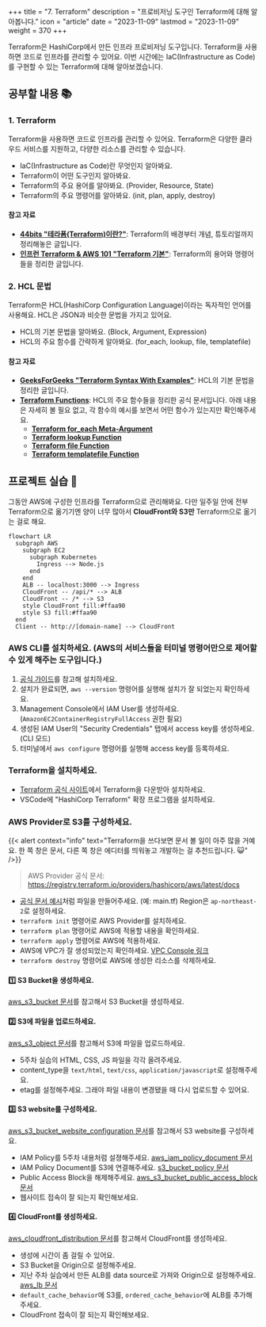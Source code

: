 +++
title = "7. Terraform"
description = "프로비저닝 도구인 Terraform에 대해 알아봅니다."
icon = "article"
date = "2023-11-09"
lastmod = "2023-11-09"
weight = 370
+++

Terraform은 HashiCorp에서 만든 인프라 프로비저닝 도구입니다. Terraform을 사용하면 코드로 인프라를 관리할 수 있어요. 이번 시간에는 IaC(Infrastructure as Code)를 구현할 수 있는 Terraform에 대해 알아보겠습니다.

## 공부할 내용 📚

### 1. Terraform

Terraform을 사용하면 코드로 인프라를 관리할 수 있어요. Terraform은 다양한 클라우드 서비스를 지원하고, 다양한 리소스를 관리할 수 있습니다.

- IaC(Infrastructure as Code)란 무엇인지 알아봐요.
- Terraform이 어떤 도구인지 알아봐요.
- Terraform의 주요 용어를 알아봐요. (Provider, Resource, State)
- Terraform의 주요 명령어를 알아봐요. (init, plan, apply, destroy)

#### 참고 자료

- **[44bits "테라폼(Terraform)이란?"](https://www.44bits.io/ko/keyword/terraform)**: Terraform의 배경부터 개념, 튜토리얼까지 정리해놓은 글입니다.
- **[인프런 Terraform & AWS 101 "Terraform 기본"](https://terraform101.inflearn.devopsart.dev/preparation/terraform-basic/)**: Terraform의 용어와 명령어들을 정리한 글입니다.

### 2. HCL 문법

Terraform은 HCL(HashiCorp Configuration Language)이라는 독자적인 언어를 사용해요. HCL은 JSON과 비슷한 문법을 가지고 있어요.

- HCL의 기본 문법을 알아봐요. (Block, Argument, Expression)
- HCL의 주요 함수를 간략하게 알아봐요. (for_each, lookup, file, templatefile)

#### 참고 자료

- **[GeeksForGeeks "Terraform Syntax With Examples"](https://www.geeksforgeeks.org/terraform-syntax-with-examples/)**: HCL의 기본 문법을 정리한 글입니다.
- **[Terraform Functions](https://developer.hashicorp.com/terraform/language/functions)**: HCL의 주요 함수들을 정리한 공식 문서입니다. 아래 내용은 자세히 볼 필요 없고, 각 함수의 예시를 보면서 어떤 함수가 있는지만 확인해주세요.
  - **[Terraform for_each Meta-Argument](https://developer.hashicorp.com/terraform/language/meta-arguments/for_each)**
  - **[Terraform lookup Function](https://developer.hashicorp.com/terraform/language/functions/lookup)**
  - **[Terraform file Function](https://developer.hashicorp.com/terraform/language/functions/file)**
  - **[Terraform templatefile Function](https://developer.hashicorp.com/terraform/language/functions/templatefile)**

## 프로젝트 실습 🎈

그동안 AWS에 구성한 인프라를 Terraform으로 관리해봐요. 다만 일주일 안에 전부 Terraform으로 옮기기엔 양이 너무 많아서 **CloudFront와 S3만** Terraform으로 옮기는 걸로 해요.

```mermaid
flowchart LR
  subgraph AWS
    subgraph EC2
      subgraph Kubernetes
        Ingress --> Node.js
      end
    end
    ALB -- localhost:3000 --> Ingress
    CloudFront -- /api/* --> ALB
    CloudFront -- /* --> S3
    style CloudFront fill:#ffaa90
    style S3 fill:#ffaa90
  end
  Client -- http://[domain-name] --> CloudFront
```

### AWS CLI를 설치하세요. (AWS의 서비스들을 터미널 명령어만으로 제어할 수 있게 해주는 도구입니다.)

1. [공식 가이드](https://docs.aws.amazon.com/ko_kr/cli/latest/userguide/getting-started-install.html)를 참고해 설치하세요.
2. 설치가 완료되면, `aws --version` 명령어를 실행해 설치가 잘 되었는지 확인하세요.
3. Management Console에서 IAM User를 생성하세요. (`AmazonEC2ContainerRegistryFullAccess` 권한 필요)
4. 생성된 IAM User의 "Security Credentials" 탭에서 access key를 생성하세요. (CLI 모드)
5. 터미널에서 `aws configure` 명령어를 실행해 access key를 등록하세요.

### Terraform을 설치하세요.

- [Terraform 공식 사이트](https://www.terraform.io/downloads.html)에서 Terraform을 다운받아 설치하세요.
- VSCode에 "HashiCorp Terraform" 확장 프로그램을 설치하세요.

### AWS Provider로 S3를 구성하세요.

{{< alert context="info" text="Terraform을 쓰다보면 문서 볼 일이 아주 많을 거예요. 한 쪽 창은 문서, 다른 쪽 창은 에디터를 띄워놓고 개발하는 걸 추천드립니다. 😺" />}}

> AWS Provider 공식 문서: https://registry.terraform.io/providers/hashicorp/aws/latest/docs

- [공식 문서 예시](https://registry.terraform.io/providers/hashicorp/aws/latest/docs#example-usage)처럼 파일을 만들어주세요. (예: main.tf) Region은 `ap-northeast-2`로 설정하세요.
- `terraform init` 명령어로 AWS Provider를 설치하세요.
- `terraform plan` 명령어로 AWS에 적용할 내용을 확인하세요.
- `terraform apply` 명령어로 AWS에 적용하세요.
- AWS에 VPC가 잘 생성되었는지 확인하세요. [VPC Console 링크](https://ap-northeast-2.console.aws.amazon.com/vpcconsole/home?region=ap-northeast-2)
- `terraform destroy` 명령어로 AWS에 생성한 리소스를 삭제하세요.

#### 1️⃣ S3 Bucket을 생성하세요.

[aws_s3_bucket 문서](https://registry.terraform.io/providers/hashicorp/aws/latest/docs/resources/s3_bucket)를 참고해서 S3 Bucket을 생성하세요.

#### 2️⃣ S3에 파일을 업로드하세요.

[aws_s3_object 문서](https://registry.terraform.io/providers/hashicorp/aws/latest/docs/resources/s3_object)를 참고해서 S3에 파일을 업로드하세요.

- 5주차 실습의 HTML, CSS, JS 파일을 각각 올려주세요.
- content_type을 `text/html`, `text/css`, `application/javascript`로 설정해주세요.
- etag를 설정해주세요. 그래야 파일 내용이 변경됐을 때 다시 업로드할 수 있어요.

#### 3️⃣ S3 website를 구성하세요.

[aws_s3_bucket_website_configuration 문서](https://registry.terraform.io/providers/hashicorp/aws/latest/docs/resources/s3_bucket_website_configuration)를 참고해서 S3 website를 구성하세요.

- IAM Policy를 5주차 내용처럼 설졍해주세요. [aws_iam_policy_document 문서](https://registry.terraform.io/providers/hashicorp/aws/latest/docs/data-sources/iam_policy_document)
- IAM Policy Document를 S3에 연결해주세요. [s3_bucket_policy 문서](https://registry.terraform.io/providers/hashicorp/aws/latest/docs/resources/s3_bucket_policy)
- Public Access Block을 해제해주세요. [aws_s3_bucket_public_access_block 문서](https://registry.terraform.io/providers/hashicorp/aws/latest/docs/resources/s3_bucket_public_access_block)
- 웹사이트 접속이 잘 되는지 확인해보세요.

#### 4️⃣ CloudFront를 생성하세요.

[aws_cloudfront_distribution 문서](https://registry.terraform.io/providers/hashicorp/aws/latest/docs/resources/cloudfront_distribution)를 참고해서 CloudFront를 생성하세요.

- 생성에 시간이 좀 걸릴 수 있어요.
- S3 Bucket을 Origin으로 설정해주세요.
- 지난 주차 실습에서 만든 ALB를 data source로 가져와 Origin으로 설정해주세요. [aws_lb 문서](https://registry.terraform.io/providers/hashicorp/aws/latest/docs/data-sources/lb)
- `default_cache_behavior`에 S3를, `ordered_cache_behavior`에 ALB를 추가해주세요.
- CloudFront 접속이 잘 되는지 확인해보세요.
